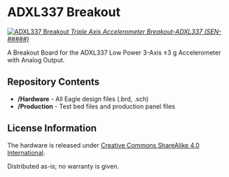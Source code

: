 ADXL337 Breakout
================

[![ADXL337 Breakout](/image.jpg)
*Triple Axis Accelerometer Breakout-ADXL337 (SEN-#####)*](productpage)

A Breakout Board for the ADXL337 Low Power 3-Axis ±3 g Accelerometer with Analog Output.

Repository Contents
-------------------
* **/Hardware** - All Eagle design files (.brd, .sch)
* **/Production** - Test bed files and production panel files


License Information
-------------------
The hardware is released under [Creative Commons ShareAlike 4.0 International](https://creativecommons.org/licenses/by-sa/4.0/).

Distributed as-is; no warranty is given.